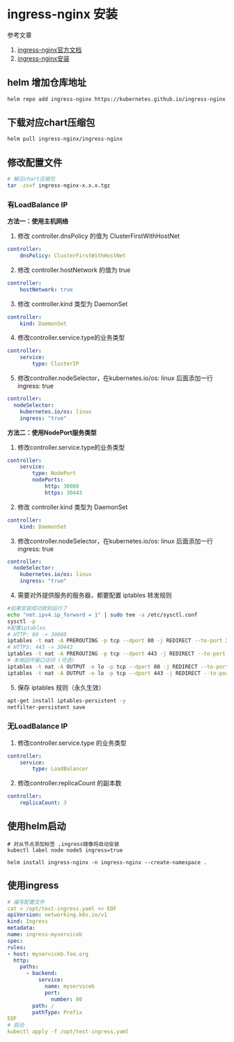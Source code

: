 # ingress-nginx 安装
参考文章
1.  [ingress-nginx官方文档](https://kubernetes.github.io/ingress-nginx/user-guide/basic-usage/)
2.  [ingress-nginx安装](https://www.cnblogs.com/tangxuliang/p/16922807.html)
## helm 增加仓库地址
```bash
helm repo add ingress-nginx https://kubernetes.github.io/ingress-nginx
```
## 下载对应chart压缩包
```bash
helm pull ingress-nginx/ingress-nginx
```
## 修改配置文件
```bash
# 解压chart压缩包
tar -zxvf ingress-nginx-x.x.x.tgz
```

### 有LoadBalance IP
**方法一：使用主机网络**
1.  修改 controller.dnsPolicy 的值为 ClusterFirstWithHostNet
```yaml
controller:
    dnsPolicy: ClusterFirstWithHostNet
```
2.  修改 controller.hostNetwork 的值为 true
```yaml
controller:
    hostNetwork: true
```
3.  修改 controller.kind 类型为 DaemonSet
```yaml
controller:
    kind: DaemonSet
```
4.  修改controller.service.type的业务类型
```yaml
controller:
	service:
	    type: ClusterIP
```
 5. 修改controller.nodeSelector，在kubernetes.io/os: linux 后面添加一行 ingress: true
```yaml
controller:
  nodeSelector:
    kubernetes.io/os: linux
    ingress: "true"
```
**方法二：使用NodePort服务类型**
1. 修改controller.service.type的业务类型
```yaml
controller:
	service:
	    type: NodePort
	    nodePorts:
		    http: 30080
		    https: 30443
```
2. 修改 controller.kind 类型为 DaemonSet
```yaml
controller:
    kind: DaemonSet
```
3. 修改controller.nodeSelector，在kubernetes.io/os: linux 后面添加一行 ingress: true
```yaml
controller:
  nodeSelector:
    kubernetes.io/os: linux
    ingress: "true"
 ```  
 4. 需要对外提供服务的服务器，都要配置 iptables 转发规则​
```bash
#如果安装成功就别运行了
echo "net.ipv4.ip_forward = 1" | sudo tee -a /etc/sysctl.conf
sysctl -p
#配置iptables
# HTTP: 80 -> 30080
iptables -t nat -A PREROUTING -p tcp --dport 80 -j REDIRECT --to-port 30080
# HTTPS: 443 -> 30443
iptables -t nat -A PREROUTING -p tcp --dport 443 -j REDIRECT --to-port 30443
# 本地回环接口访问 (可选) 
iptables -t nat -A OUTPUT -o lo -p tcp --dport 80 -j REDIRECT --to-port 30080 
iptables -t nat -A OUTPUT -o lo -p tcp --dport 443 -j REDIRECT --to-port 30443
```
5. 保存 iptables 规则（永久生效）
```bash
apt-get install iptables-persistent -y 
netfilter-persistent save
```
### 无LoadBalance IP
 1. 修改controller.service.type 的业务类型
```yaml
controller:
	service:
	    type: LoadBalancer
```
2. 修改controller.replicaCount 的副本数
```yaml
controller:
	replicaCount: 3
```

## 使用helm启动
```
# 对从节点添加标签 ,ingress镜像将自动安装
kubectl label node node5 ingress=true

helm install ingress-nginx -n ingress-nginx --create-namespace .
```
## 使用ingress
```yaml
# 编写配置文件
cat > /opt/test-ingress.yaml << EOF
apiVersion: networking.k8s.io/v1
kind: Ingress
metadata:
name: ingress-myserviceb
spec:
rules:
- host: myserviceb.foo.org
  http:
	paths:
	  - backend:
		  service:
			name: myserviceb
			port:
			  number: 80
		path: /
		pathType: Prefix
EOF
# 启动
kubectl apply -f /opt/test-ingress.yaml
```